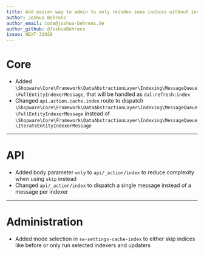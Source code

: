 ```yaml
---
title: Add easier way to admin to only reindex some indices without inversion of selection
author: Joshua Behrens
author_email: code@joshua-behrens.de
author_github: @JoshuaBehrens
issue: NEXT-31920
---
```

# Core
* Added `\Shopware\Core\Framework\DataAbstractionLayer\Indexing\MessageQueue\FullEntityIndexerMessage`, that will be handled as `dal:refresh:index`
* Changed `api.action.cache.index` route to dispatch `\Shopware\Core\Framework\DataAbstractionLayer\Indexing\MessageQueue\FullEntityIndexerMessage` instead of `\Shopware\Core\Framework\DataAbstractionLayer\Indexing\MessageQueue\IterateEntityIndexerMessage`
___
# API
* Added body parameter `only` to `api/_action/index` to reduce complexity when using `skip` instead
* Changed `api/_action/index` to dispatch a single message instead of a message per indexer
___
# Administration
* Added mode selection in `sw-settings-cache-index` to either skip indices like before or only run selected indexers and updaters
